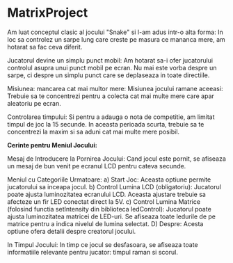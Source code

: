 # MatrixProject

Am luat conceptul clasic al jocului "Snake" si l-am adus intr-o alta forma:
In loc sa controlez un sarpe lung care creste pe masura ce mananca mere, am hotarat sa fac ceva diferit.

Jucatorul devine un simplu punct mobil:
Am hotarat sa-i ofer jucatorului controlul asupra unui punct mobil pe ecran. Nu mai este vorba despre un sarpe, ci despre un simplu punct care se deplaseaza in toate directiile. 

Misiunea: mancarea cat mai multor mere:
Misiunea jocului ramane aceeasi: Trebuie sa te concentrezi pentru a colecta cat mai multe mere care apar aleatoriu pe ecran. 

Controlarea timpului:
Si pentru a adauga o nota de competitie, am limitat timpul de joc la 15 secunde. In aceasta perioada scurta, trebuie sa te concentrezi la maxim si sa aduni cat mai multe mere posibil.

<strong>Cerinte pentru Meniul Jocului:</strong> 

Mesaj de Introducere la Pornirea Jocului:
Cand jocul este pornit, se afiseaza un mesaj de bun venit pe ecranul LCD pentru cateva secunde. 

Meniul cu Categoriile Urmatoare:
a) Start Joc: Aceasta optiune permite jucatorului sa inceapa jocul.
b) Control Lumina LCD (obligatoriu): Jucatorul poate ajusta luminozitatea ecranului LCD. Aceasta ajustare trebuie sa afecteze un fir LED conectat direct la 5V. 
c) Control Lumina Matrice (folosind functia setIntensity din biblioteca ledControl): Jucatorul poate ajusta luminozitatea matricei de LED-uri. Se afiseaza toate ledurile de pe matrice pentru a indica nivelul de lumina selectat. 
D) Despre: Acesta optiune ofera detalii despre creatorul jocului.

In Timpul Jocului:
In timp ce jocul se desfasoara, se afiseaza toate informatiile relevante pentru jucator: timpul raman si scorul.
